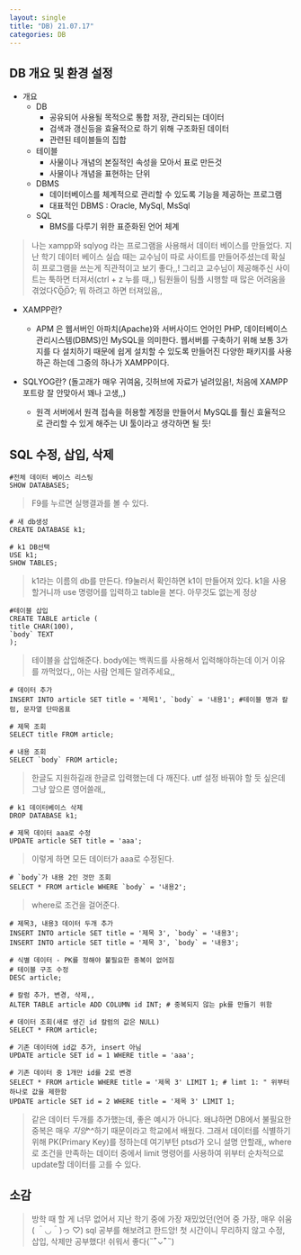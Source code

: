 ```yaml
---
layout: single
title: "DB) 21.07.17"
categories: DB
---
```

## DB 개요 및 환경 설정

+ 개요
  + DB
    + 공유되어 사용될 목적으로 통합 저장, 관리되는 데이터
    + 검색과 갱신등을 효율적으로 하기 위해 구조화된 데이터
    + 관련된 테이블들의 집합
  + 테이블
    + 사물이나 개념의 본질적인 속성을 모아서 표로 만든것
    + 사물이나 개념을 표현하는 단위
  + DBMS
    + 데이터베이스를 체계적으로 관리할 수 있도록 기능을 제공하는 프로그램
    + 대표적인 DBMS : Oracle, MySql, MsSql
  + SQL
    + BMS를 다루기 위한 표준화된 언어 체계
   
> 나는 xampp와 sqlyog 라는 프로그램을 사용해서 데이터 베이스를 만들었다. 지난 학기 데이터 베이스 실습 때는 교수님이 따로 사이트를 만들어주셨는데 확실히 프로그램을 쓰는게 직관적이고 보기 좋다,,! 그리고 교수님이 제공해주신 사이트는 툭하면 터져서(ctrl + z 누를 때,,) 팀원들이 팀플 시행할 때 많은 어려움을 겪었다ʕʘ̅͜ʘ̅ʔ; 뭐 하려고 하면 터져있음,,

+ XAMPP란?
  + APM 은 웹서버인 아파치(Apache)와 서버사이드 언어인 PHP, 데이터베이스 관리시스템(DBMS)인 MySQL을 의미한다. 웹서버를 구축하기 위해 보통 3가지를 다 설치하기 때문에 쉽게 설치할 수 있도록 만들어진 다양한 패키지를 사용하곤 하는데 그중의 하나가 XAMPP이다.


+ SQLYOG란? (돌고래가 매우 귀여움, 깃허브에 자료가 널려있음!, 처음에 XAMPP 포트랑 잘 안맞아서 꽤나 고생,,)
  + 원격 서버에서 원격 접속을 허용할 계정을 만들어서 MySQL를 훨신 효율적으로 관리할 수 있게 해주는 UI 툴이라고 생각하면 될 듯!


## SQL 수정, 삽입, 삭제
```
#전체 데이터 베이스 리스팅
SHOW DATABASES; 
```
> F9를 누르면 실행결과를 볼 수 있다.

```
# 새 db생성
CREATE DATABASE k1; 

# k1 DB선택
USE k1;
SHOW TABLES;
```
> k1라는 이름의 db를 만든다.
> f9눌러서 확인하면 k1이 만들어져 있다.
> k1을 사용할거니까 use 명령어를 입력하고 table을 본다. 아무것도 없는게 정상

```
#테이블 삽입
CREATE TABLE article (
title CHAR(100),
`body` TEXT 
);
```
> 테이블을 삽입해준다. body에는 백쿼드를 사용해서 입력해야하는데 이거 이유를 까먹었다,, 아는 사람 언제든 알려주세요,,

```
# 데이터 추가
INSERT INTO article SET title = '제목1', `body` = '내용1'; #테이블 명과 칼럼, 문자열 단따옴표

# 제목 조회
SELECT title FROM article;

# 내용 조회
SELECT `body` FROM article;
```
> 한글도 지원하길래 한글로 입력했는데 다 깨진다. utf 설정 바꿔야 할 듯 싶은데 그냥 앞으론 영어쓸래,,

```
# k1 데이터베이스 삭제
DROP DATABASE k1;
```
```
# 제목 데이터 aaa로 수정
UPDATE article SET title = 'aaa';
```
> 이렇게 하면 모든 데이터가 aaa로 수정된다.
```
# `body`가 내용 2인 것만 조회
SELECT * FROM article WHERE `body` = '내용2'; 
```
> where로 조건을 걸어준다.

```
# 제목3, 내용3 데이터 두개 추가
INSERT INTO article SET title = '제목 3', `body` = '내용3';
INSERT INTO article SET title = '제목 3', `body` = '내용3';

# 식별 데이터 - PK를 정해야 불필요한 중복이 없어짐
# 테이블 구조 수정
DESC article; 

# 칼럼 추가, 변경, 삭제,,
ALTER TABLE article ADD COLUMN id INT; # 중복되지 않는 pk를 만들기 위함 

# 데이터 조회(새로 생긴 id 칼럼의 값은 NULL)
SELECT * FROM article;

# 기존 데이터에 id값 추가, insert 아님
UPDATE article SET id = 1 WHERE title = 'aaa';

# 기존 데이터 중 1개만 id를 2로 변경
SELECT * FROM article WHERE title = '제목 3' LIMIT 1; # limt 1: " 위부터 하나로 값을 제한함
UPDATE article SET id = 2 WHERE title = '제목 3' LIMIT 1;
```
> 같은 데이터 두개를 추가했는데, 좋은 예시가 아니다. 왜냐하면 DB에서 불필요한 중복은 매우 _지양_^^하기 때문이라고 학교에서 배웠다. 그래서 데이터를 식별하기 위해 PK(Primary Key)를 정하는데 여기부턴 ptsd가 오니 설명 안할래,,
> where로 조건을 만족하는 데이터 중에서 limit 명령어를 사용하여 위부터 순차적으로 update할 데이터를 고를 수 있다.


## 소감

> 방학 때 할 게 너무 없어서 지난 학기 중에 가장 재밌었던(언어 중 가장, 매우 쉬움( ＾◡＾)っ ♡) sql 공부를 해보려고 한드앙!
첫 시간이니 무리하지 않고 수정, 삽입, 삭제만 공부했다! 쉬워서 좋다(˵¯͒⌄¯͒˵)
